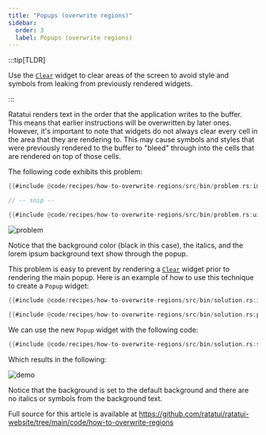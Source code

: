 ```yaml
---
title: "Popups (overwrite regions)"
sidebar:
  order: 3
  label: Popups (overwrite regions)
---
```


:::tip[TLDR]

Use the [`Clear`] widget to clear areas of the screen to avoid style and symbols from leaking from
previously rendered widgets.

:::

Ratatui renders text in the order that the application writes to the buffer. This means that earlier
instructions will be overwritten by later ones. However, it's important to note that widgets do not
always clear every cell in the area that they are rendering to. This may cause symbols and styles
that were previously rendered to the buffer to "bleed" through into the cells that are rendered on
top of those cells.

The following code exhibits this problem:

```rust
{{#include @code/recipes/how-to-overwrite-regions/src/bin/problem.rs:imports}}

// -- snip --

{{#include @code/recipes/how-to-overwrite-regions/src/bin/problem.rs:ui}}
```

![problem](https://github.com/ratatui/ratatui-website/assets/381361/a32bd6e2-9704-4054-b41d-a34715fc217f)

Notice that the background color (black in this case), the italics, and the lorem ipsum background
text show through the popup.

This problem is easy to prevent by rendering a [`Clear`] widget prior to rendering the main popup.
Here is an example of how to use this technique to create a `Popup` widget:

[`Clear`]: https://docs.rs/ratatui/latest/ratatui/widgets/struct.Clear.html

```rust
{{#include @code/recipes/how-to-overwrite-regions/src/bin/solution.rs:imports}}

{{#include @code/recipes/how-to-overwrite-regions/src/bin/solution.rs:popup}}
```

We can use the new `Popup` widget with the following code:

```rust
{{#include @code/recipes/how-to-overwrite-regions/src/bin/solution.rs:solution}}
```

Which results in the following:

![demo](https://github.com/ratatui/ratatui-website/assets/381361/39e92dad-8127-4588-8361-45d2f95abf32)

Notice that the background is set to the default background and there are no italics or symbols from
the background text.

Full source for this article is available at
<https://github.com/ratatui/ratatui-website/tree/main/code/how-to-overwrite-regions>

